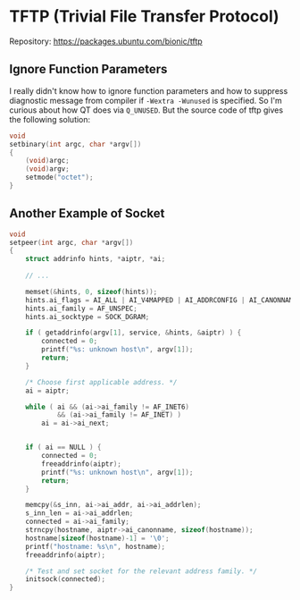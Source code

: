 # TFTP (Trivial File Transfer Protocol)

Repository: https://packages.ubuntu.com/bionic/tftp

## Ignore Function Parameters

I really didn't know how to ignore function parameters and how to suppress diagnostic message from compiler if `-Wextra -Wunused` is specified. So I'm curious about how QT does via `Q_UNUSED`. But the source code of tftp gives the following solution:

```c
void
setbinary(int argc, char *argv[])
{
	(void)argc;
	(void)argv;
	setmode("octet");
}
```

## Another Example of Socket

```c
void
setpeer(int argc, char *argv[])
{
	struct addrinfo hints, *aiptr, *ai;
    
    // ...

	memset(&hints, 0, sizeof(hints));
	hints.ai_flags = AI_ALL | AI_V4MAPPED | AI_ADDRCONFIG | AI_CANONNAME;
	hints.ai_family = AF_UNSPEC;
	hints.ai_socktype = SOCK_DGRAM;

	if ( getaddrinfo(argv[1], service, &hints, &aiptr) ) {
		connected = 0;
		printf("%s: unknown host\n", argv[1]);
		return;
	}

	/* Choose first applicable address. */
	ai = aiptr;

	while ( ai && (ai->ai_family != AF_INET6)
			&& (ai->ai_family != AF_INET) )
		ai = ai->ai_next;


	if ( ai == NULL ) {
		connected = 0;
		freeaddrinfo(aiptr);
		printf("%s: unknown host\n", argv[1]);
		return;
	}

	memcpy(&s_inn, ai->ai_addr, ai->ai_addrlen);
	s_inn_len = ai->ai_addrlen;
	connected = ai->ai_family;
	strncpy(hostname, aiptr->ai_canonname, sizeof(hostname));
	hostname[sizeof(hostname)-1] = '\0';
    printf("hostname: %s\n", hostname);
	freeaddrinfo(aiptr);

	/* Test and set socket for the relevant address family. */
	initsock(connected);
}
```

